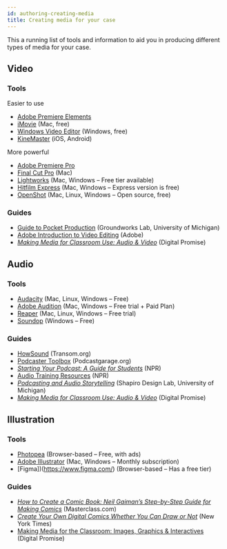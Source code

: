 ```yaml
---
id: authoring-creating-media
title: Creating media for your case
---
```

This a running list of tools and information to aid you in producing different types of media for your case.

## Video

### Tools

Easier to use

- [Adobe Premiere Elements](https://www.adobe.com/products/premiere-elements.html?mv=affiliate&mv2=red)
- [iMovie](https://www.adobe.com/products/premiere-elements.html?mv=affiliate&mv2=red) (Mac, free)
- [Windows Video Editor](https://support.microsoft.com/en-us/windows/create-films-with-a-video-editor-94e651f8-a5be-ae03-3c50-e49f013d47f6?ranmid=46194&raneaid=kxqk6*ivfeq&ransiteid=kxqk6.ivfeq-0cqm30vuw1dubb5hhww7ba&epi=kxqk6.ivfeq-0cqm30vuw1dubb5hhww7ba&irgwc=1&ocid=aid2200057_aff_7805_1243925_&tduid=(ir__hshdevt13ckf6xpwgqvl0ec2232xtn0red2zexce00)(7805)(1243925)(kxqk6.ivfeq-0cqm30vuw1dubb5hhww7ba)()&irclickid=_hshdevt13ckf6xpwgqvl0ec2232xtn0red2zexce00) (Windows, free)
- [KineMaster](https://www.kinemaster.com/) (iOS, Android)

More powerful

- [Adobe Premiere Pro](adobe.com/products/premiere.html)
- [Final Cut Pro](https://apps.apple.com/us/app/final-cut-pro/id424389933) (Mac)
- [Lightworks](https://lwks.com/lightworks/) (Mac, Windows – Free tier available)
- [Hitfilm Express](https://fxhome.com/product/hitfilm-express) (Mac, Windows – Express version is free)
- [OpenShot](https://www.openshot.org/download/) (Mac, Linux, Windows – Open source, free)

### Guides

- [Guide to Pocket Production](https://www.youtube.com/watch?v=Z-A_cURIYz0&list=PLLWd2zQeMmhaCn9GLPuHm3s8yY3sWDXHc&index=1) (Groundworks Lab, University of Michigan)
- [Adobe Introduction to Video Editing](https://www.adobe.com/creativecloud/video/discover/edit-a-video.html) (Adobe)
- [_Making Media for Classroom Use: Audio & Video_](https://microcredentials.digitalpromise.org/explore/making-media-for-classroom-use-audio-and-video) (Digital Promise)

## Audio

### Tools

- [Audacity](https://www.audacityteam.org/) (Mac, Linux, Windows – Free)
- [Adobe Audition](https://www.adobe.com/products/audition.html) (Mac, Windows – Free trial + Paid Plan)
- [Reaper](https://www.reaper.fm/) (Mac, Linux, Windows – Free trial)
- [Soundop](https://ivosight.com/soundop/) (Windows – Free)

### Guides

- [HowSound](https://transom.org/topics/howsound/) (Transom.org)
- [Podcaster Toolbox](https://www.podcastgarage.org/toolbox) (Podcastgarage.org)
- [_Starting Your Podcast: A Guide for Students_](https://www.npr.org/2018/11/15/662070097/starting-your-podcast-a-guide-for-students) (NPR)
- [Audio Training Resources](https://training.npr.org/) (NPR)
- [_Podcasting and Audio Storytelling_](https://guides.lib.umich.edu/c.php?g=839924&p=6000285) (Shapiro Design Lab, University of Michigan)
- [_Making Media for Classroom Use: Audio & Video_](https://microcredentials.digitalpromise.org/explore/making-media-for-classroom-use-audio-and-video) (Digital Promise)

## Illustration

### Tools

- [Photopea](https://www.photopea.com/) (Browser-based – Free, with ads)
- [Adobe Illustrator](https://www.photopea.com/) (Mac, Windows – Monthly subscription)
- [Figma])(https://www.figma.com/) (Browser-based – Has a free tier)

### Guides

- [_How to Create a Comic Book: Neil Gaiman’s Step-by-Step Guide for Making Comics_](https://www.masterclass.com/articles/how-to-create-a-comic-book-step-by-step-guide-for-making-your-own-comics#how-to-outline-a-comic-book-in-6-steps) (Masterclass.com)
- [_Create Your Own Digital Comics Whether You Can Draw or Not_](https://www.nytimes.com/2020/04/29/technology/personaltech/create-your-own-digital-comics-whether-you-can-draw-or-not.html) (New York Times)
- [Making Media for the Classroom: Images, Graphics & Interactives](https://microcredentials.digitalpromise.org/explore/making-media-for-classroom-use-images-graphics-and) (Digital Promise)